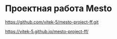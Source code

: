# Проектная работа Mesto
https://github.com/vitek-5/mesto-project-ff.git

https://vitek-5.github.io/mesto-project-ff/
